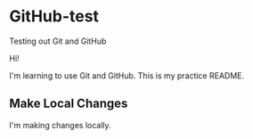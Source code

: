 # GitHub-test
Testing out Git and GitHub

Hi!

I'm learning to use Git and GitHub. This is my practice README.

## Make Local Changes
I'm making changes locally.